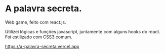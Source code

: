 <h1>A palavra secreta.</h1>

Web game, feito com react.js.

Utilizei lógicas e funções javascript, juntamente com alguns hooks do react.
Foi estilizado com CSS3 comum.

https://a-palavra-secreta.vercel.app
